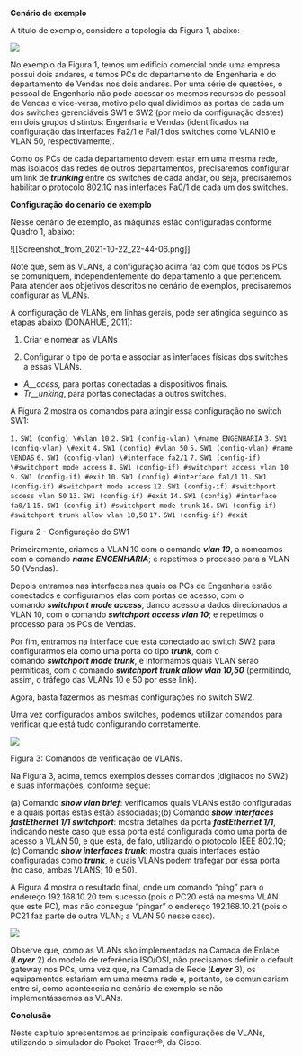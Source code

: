 **Cenário de exemplo**

A título de exemplo, considere a topologia da Figura 1, abaixo:

[![](https://img.uninove.br/static/0/0/0/0/0/0/2/4/5/5/6/2455636/40783.png)](https://img.uninove.br/static/0/0/0/0/0/0/2/4/5/5/6/2455636/40783.png)

No exemplo da Figura 1, temos um edifício comercial onde uma empresa possui dois andares, e temos PCs do departamento de Engenharia e do departamento de Vendas nos dois andares. Por uma série de questões, o pessoal de Engenharia não pode acessar os mesmos recursos do pessoal de Vendas e vice-versa, motivo pelo qual dividimos as portas de cada um dos switches gerenciáveis SW1 e SW2 (por meio da configuração destes) em dois grupos distintos: Engenharia e Vendas (identificados na configuração das interfaces Fa2/1 e Fa1/1 dos switches como VLAN10 e VLAN 50, respectivamente).

Como os PCs de cada departamento devem estar em uma mesma rede, mas isolados das redes de outros departamentos, precisaremos configurar um link de _**trunking**_ entre os switches de cada andar, ou seja, precisaremos habilitar o protocolo 802.1Q nas interfaces Fa0/1 de cada um dos switches.

**Configuração do cenário de exemplo**

Nesse cenário de exemplo, as máquinas estão configuradas conforme Quadro 1, abaixo:

![[Screenshot_from_2021-10-22_22-44-06.png]]

Note que, sem as VLANs, a configuração acima faz com que todos os PCs se comuniquem, independentemente do departamento a que pertencem. Para atender aos objetivos descritos no cenário de exemplos, precisaremos configurar as VLANs.

A configuração de VLANs, em linhas gerais, pode ser atingida seguindo as etapas abaixo (DONAHUE, 2011):

1. Criar e nomear as VLANs

2. Configurar o tipo de porta e associar as interfaces físicas dos switches a essas VLANs.

- _A__ccess_, para portas conectadas a dispositivos finais.
- _Tr__unking_, para portas conectadas a outros switches.

A Figura 2 mostra os comandos para atingir essa configuração no switch SW1:

`1.` `SW1 (config) \#vlan 10` `2.` `SW1 (config-vlan) \#name ENGENHARIA` `3.` `SW1 (config-vlan) \#exit` `4.` `SW1 (config) #vlan 50` `5.` `SW1 (config-vlan) #name VENDAS` `6.` `SW1 (config-vlan) \#interface fa2/1` `7.` `SW1 (config-if) \#switchport mode access` `8.` `SW1 (config-if) #switchport access vlan 10` `9.` `SW1 (config-if) #exit` `10.` `SW1 (config) #interface fa1/1` `11.` `SW1 (config-if) #switchport mode access` `12.` `SW1 (config-if) #switchport access vlan 50` `13.` `SW1 (config-if) #exit` `14.` `SW1 (config) #interface fa0/1` `15.` `SW1 (config-if) #switchport mode trunk` `16.` `SW1 (config-if) #switchport trunk allow vlan 10,50` `17.` `SW1 (config-if) #exit`

Figura 2 - Configuração do SW1

Primeiramente, criamos a VLAN 10 com o comando _**vlan 10**_, a nomeamos com o comando _**name ENGENHARIA**_; e repetimos o processo para a VLAN 50 (Vendas).

Depois entramos nas interfaces nas quais os PCs de Engenharia estão conectados e configuramos elas com portas de acesso, com o comando _**switchport mode access**_, dando acesso a dados direcionados a VLAN 10, com o comando _**switchport access vlan 10**_; e repetimos o processo para os PCs de Vendas.

Por fim, entramos na interface que está conectado ao switch SW2 para configurarmos ela como uma porta do tipo _**trunk**_, com o comando _**switchport mode trunk**_, e informamos quais VLAN serão permitidas, com o comando _**switchport trunk allow vlan 10,50**_ (permitindo, assim, o tráfego das VLANs 10 e 50 por esse link).

Agora, basta fazermos as mesmas configurações no switch SW2.

Uma vez configurados ambos switches, podemos utilizar comandos para verificar que está tudo configurando corretamente.

[![](https://img.uninove.br/static/0/0/0/0/0/0/2/4/3/7/9/2437932/40751.png)](https://img.uninove.br/static/0/0/0/0/0/0/2/4/3/7/9/2437932/40751.png)

Figura 3: Comandos de verificação de VLANs.

Na Figura 3, acima, temos exemplos desses comandos (digitados no SW2) e suas informações, conforme segue:

(a) Comando _**show vlan brief**_: verificamos quais VLANs estão configuradas e a quais portas estas estão associadas;(b) Comando _**show interfaces fastEthernet 1/1 switchport**_: mostra detalhes da porta _**fastEthernet 1/1**_, indicando neste caso que essa porta está configurada como uma porta de acesso a VLAN 50, e que está, de fato, utilizando o protocolo IEEE 802.1Q;(c) Comando _**show interfaces trunk**_: mostra quais interfaces estão configuradas como _**trunk**_, e quais VLANs podem trafegar por essa porta (no caso, ambas VLANS; 10 e 50).

A Figura 4 mostra o resultado final, onde um comando “ping” para o endereço 192.168.10.20 tem sucesso (pois o PC20 está na mesma VLAN que este PC), mas não consegue “pingar” o endereço 192.168.10.21 (pois o PC21 faz parte de outra VLAN; a VLAN 50 nesse caso).

[![](https://img.uninove.br/static/0/0/0/0/0/0/2/4/3/7/8/2437806/40786.png)](https://img.uninove.br/static/0/0/0/0/0/0/2/4/3/7/8/2437806/40786.png)

Observe que, como as VLANs são implementadas na Camada de Enlace (_**Layer**_ 2) do modelo de referência ISO/OSI, não precisamos definir o default gateway nos PCs, uma vez que, na Camada de Rede (_**Layer**_ 3), os equipamentos estariam em uma mesma rede e, portanto, se comunicariam entre si, como aconteceria no cenário de exemplo se não implementássemos as VLANs.

**Conclusão**

Neste capítulo apresentamos as principais configurações de VLANs, utilizando o simulador do Packet Tracer®, da Cisco.